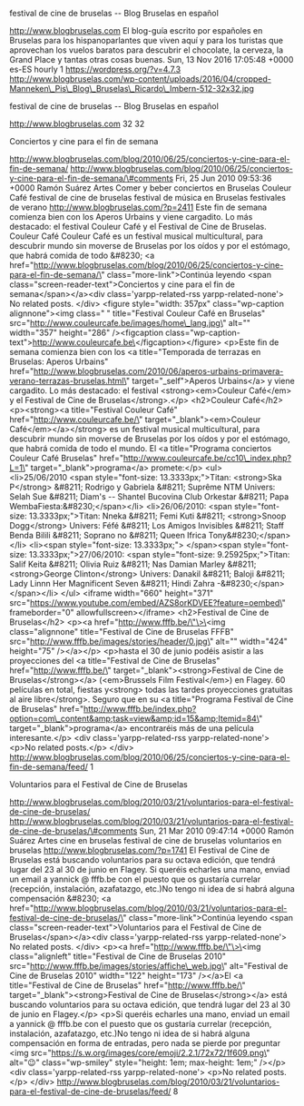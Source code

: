festival de cine de bruselas -- Blog Bruselas en español

http://www.blogbruselas.com El blog-guía escrito por españoles en
Bruselas para los hispanoparlantes que viven aquí y para los turistas
que aprovechan los vuelos baratos para descubrir el chocolate, la
cerveza, la Grand Place y tantas otras cosas buenas. Sun, 13 Nov 2016
17:05:48 +0000 es-ES hourly 1 https://wordpress.org/?v=4.7.3
http://www.blogbruselas.com/wp-content/uploads/2016/04/cropped-Manneken\_Pis\_Blog\_Bruselas\_Ricardo\_Imbern-512-32x32.jpg

festival de cine de bruselas -- Blog Bruselas en español

http://www.blogbruselas.com 32 32

Conciertos y cine para el fin de semana

http://www.blogbruselas.com/blog/2010/06/25/conciertos-y-cine-para-el-fin-de-semana/
http://www.blogbruselas.com/blog/2010/06/25/conciertos-y-cine-para-el-fin-de-semana/\#comments
Fri, 25 Jun 2010 09:53:36 +0000 Ramón Suárez Artes Comer y beber
conciertos en Bruselas Couleur Café festival de cine de bruselas
festival de música en Bruselas festivales de verano
http://www.blogbruselas.com/?p=2411 Este fin de semana comienza bien con
los Aperos Urbains y viene cargadito. Lo más destacado: el festival
Couleur Café y el Festival de Cine de Bruselas. Couleur Café Couleur
Café es un festival musical multicultural, para descubrir mundo sin
moverse de Bruselas por los oídos y por el estómago, que habrá comida de
todo &\#8230; \<a
href=\"http://www.blogbruselas.com/blog/2010/06/25/conciertos-y-cine-para-el-fin-de-semana/\"
class=\"more-link\"\>Continúa leyendo \<span
class=\"screen-reader-text\"\>Conciertos y cine para el fin de
semana\</span\>\</a\>\<div class=\'yarpp-related-rss
yarpp-related-none\'\> No related posts. \</div\> \<figure
style=\"width: 357px\" class=\"wp-caption alignnone\"\>\<img class=\" \"
title=\"Festival Couleur Café en Bruselas\"
src=\"http://www.couleurcafe.be/images/home\_lang.jpg\" alt=\"\"
width=\"357\" height=\"286\" /\>\<figcaption
class=\"wp-caption-text\"\>http://www.couleurcafe.be\</figcaption\>\</figure\>
\<p\>Este fin de semana comienza bien con los \<a title=\"Temporada de
terrazas en Bruselas: Aperos Urbains\"
href=\"http://www.blogbruselas.com/2010/06/aperos-urbains-primavera-verano-terrazas-bruselas.html\"
target=\"\_self\"\>Aperos Urbains\</a\> y viene cargadito. Lo más
destacado: el festival \<strong\>\<em\>Couleur Café\</em\> y el Festival
de Cine de Bruselas\</strong\>.\</p\> \<h2\>Couleur Café\</h2\>
\<p\>\<strong\>\<a title=\"Festival Couleur Café\"
href=\"http://www.couleurcafe.be/\" target=\"\_blank\"\>\<em\>Couleur
Café\</em\>\</a\>\</strong\> es un festival musical multicultural, para
descubrir mundo sin moverse de Bruselas por los oídos y por el estómago,
que habrá comida de todo el mundo. El \<a title=\"Programa conciertos
Couleur Café Bruselas\"
href=\"http://www.couleurcafe.be/cc10\_index.php?L=1\"
target=\"\_blank\"\>programa\</a\> promete:\</p\> \<ul\>
\<li\>25/06/2010 \<span style=\"font-size: 13.3333px;\"\>Titan:
\<strong\>Ska P\</strong\> &\#8211; Rodrigo y Gabriela &\#8211; Suprême
NTM Univers: Selah Sue &\#8211; Diam's -- Shantel Bucovina Club Orkestar
&\#8211; Papa WembaFiesta:&\#8230;\</span\>\</li\>
\<li\>26/06/2010: \<span style=\"font-size: 13.3333px;\"\>Titan: Nneka
&\#8211; Femi Kuti &\#8211; \<strong\>Snoop Dogg\</strong\> Univers:
Féfé &\#8211; Los Amigos Invisibles &\#8211; Staff Benda Bilili &\#8211;
Soprano no &\#8211; Queen Ifrica Tony&\#8230;\</span\>\</li\>
\<li\>\<span style=\"font-size: 13.3333px;\"\> \</span\>\<span
style=\"font-size: 13.3333px;\"\>27/06/2010: \<span style=\"font-size:
9.25925px;\"\>Titan: Salif Keita &\#8211; Olivia Ruiz &\#8211; Nas
Damian Marley &\#8211; \<strong\>George Clinton\</strong\> Univers:
Danakil &\#8211; Baloji &\#8211; Lady Linnn Her Magnificent Seven
&\#8211; Hindi Zahra -&\#8230;\</span\>\</span\>\</li\> \</ul\> \<iframe
width=\"660\" height=\"371\"
src=\"https://www.youtube.com/embed/AZS8orKDVEE?feature=oembed\"
frameborder=\"0\" allowfullscreen\>\</iframe\> \<h2\>Festival de Cine de
Bruselas\</h2\> \<p\>\<a href=\"http://www.fffb.be/\"\>\<img
class=\"alignnone\" title=\"Festival de Cine de Bruselas FFFB\"
src=\"http://www.fffb.be/images/stories/header/0.jpg\" alt=\"\"
width=\"424\" height=\"75\" /\>\</a\>\</p\> \<p\>hasta el 30 de junio
podéis asistir a las proyecciones del \<a title=\"Festival de Cine de
Bruselas\" href=\"http://www.fffb.be/\"
target=\"\_blank\"\>\<strong\>Festival de Cine de
Bruselas\</strong\>\</a\> (\<em\>Brussels Film Festival\</em\>) en
Flagey. 60 películas en total, fiestas y\<strong\> todas las tardes
proyecciones gratuitas al aire libre\</strong\>. Seguro que en su \<a
title=\"Programa Festival de Cine de Bruselas\"
href=\"http://www.fffb.be/index.php?option=com\_content&amp;task=view&amp;id=15&amp;Itemid=84\"
target=\"\_blank\"\>programa\</a\> encontraréis más de una película
interesante.\</p\> \<div class=\'yarpp-related-rss
yarpp-related-none\'\> \<p\>No related posts.\</p\> \</div\>
http://www.blogbruselas.com/blog/2010/06/25/conciertos-y-cine-para-el-fin-de-semana/feed/
1

Voluntarios para el Festival de Cine de Bruselas

http://www.blogbruselas.com/blog/2010/03/21/voluntarios-para-el-festival-de-cine-de-bruselas/
http://www.blogbruselas.com/blog/2010/03/21/voluntarios-para-el-festival-de-cine-de-bruselas/\#comments
Sun, 21 Mar 2010 09:47:14 +0000 Ramón Suárez Artes cine en bruselas
festival de cine de bruselas voluntarios en bruselas
http://www.blogbruselas.com/?p=1741 El Festival de Cine de Bruselas está
buscando voluntarios para su octava edición, que tendrá lugar del 23 al
30 de junio en Flagey. Si queréis echarles una mano, enviad un email a
yannick @ fffb.be con el puesto que os gustaría currelar (recepción,
instalación, azafatazgo, etc.)No tengo ni idea de si habrá alguna
compensación &\#8230; \<a
href=\"http://www.blogbruselas.com/blog/2010/03/21/voluntarios-para-el-festival-de-cine-de-bruselas/\"
class=\"more-link\"\>Continúa leyendo \<span
class=\"screen-reader-text\"\>Voluntarios para el Festival de Cine de
Bruselas\</span\>\</a\>\<div class=\'yarpp-related-rss
yarpp-related-none\'\> No related posts. \</div\> \<p\>\<a
href=\"http://www.fffb.be/\"\>\<img class=\"alignleft\" title=\"Festival
de Cine de Bruselas 2010\"
src=\"http://www.fffb.be/images/stories/affiche\_web.jpg\"
alt=\"Festival de Cine de Bruselas 2010\" width=\"122\" height=\"173\"
/\>\</a\>El \<a title=\"Festival de Cine de Bruselas\"
href=\"http://www.fffb.be/\" target=\"\_blank\"\>\<strong\>Festival de
Cine de Bruselas\</strong\>\</a\> está buscando voluntarios para su
octava edición, que tendrá lugar del 23 al 30 de junio en Flagey.\</p\>
\<p\>Si queréis echarles una mano, enviad un email a yannick @ fffb.be
con el puesto que os gustaría currelar (recepción, instalación,
azafatazgo, etc.)No tengo ni idea de si habrá alguna compensación en
forma de entradas, pero nada se pierde por preguntar \<img
src=\"https://s.w.org/images/core/emoji/2.2.1/72x72/1f609.png\"
alt=\"😉\" class=\"wp-smiley\" style=\"height: 1em; max-height: 1em;\"
/\>\</p\> \<div class=\'yarpp-related-rss yarpp-related-none\'\> \<p\>No
related posts.\</p\> \</div\>
http://www.blogbruselas.com/blog/2010/03/21/voluntarios-para-el-festival-de-cine-de-bruselas/feed/
8
